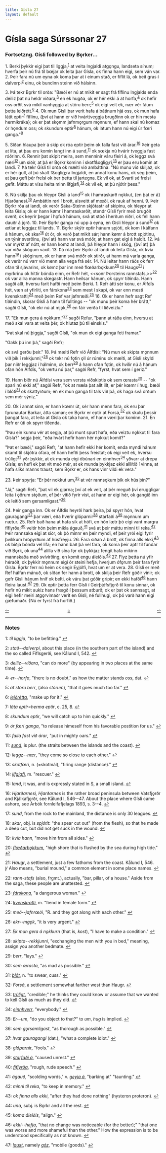 ```yaml
---
title: Gísla 27
layout: default
---
```


# Gísla saga Súrssonar 27

### Fortsetzng. Gísli followed by B&#x1EB;rker...

1\. Berki þykkir eigi þat til liggja,<sup id="a1">[1](#myfootnote1)</sup> at veita Ingjaldi atg&#x1EB;ngu, landseta sínum; hverfa þeir nú frá til b&oelig;jar ok leita þar Gísla, ok finna hann eigi, sem ván var. 2. Þeir fara nú um eyna ok koma þar at í einum stað, er fíflit lá, ok beit gras í dalverpi<sup id="a2">[2](#myfootnote2)</sup> einu, ok bundinn steinn við hálsinn.

3\. Þá tekr B&#x1EB;rkr til orða: "Bæði er nú at mikit er sagt frá fíflinu Ingjalds enda deiliz þat nú heldr víðara,<sup id="a3">[3](#myfootnote3)</sup> en ek hugða, ok er hér ekki á at horfa,<sup id="a4">[4](#myfootnote4)</sup> ok hefir oss orðit svá mikil vanhyggja at stóru berr;<sup id="a5">[5](#myfootnote5)</sup> ok eigi veit ek, nær vér fáum þetta leiðrétt.<sup id="a6">[6](#myfootnote6)</sup> 4. Ok mun Gísli þar verit hafa á bátinum hjá oss, ok mun hafa látit eptir<sup id="a7">[7](#myfootnote7)</sup> fíflinu, {því at hann er við hvárttveggja brugðinn ok er hin mesta hermikráka}; ok er þat sk&#x1EB;mm jafnm&#x1EB;rgum m&#x1EB;nnum, ef hann skal nú komaz ór h&#x1EB;ndum oss; ok skundum eptir<sup id="a8">[8](#myfootnote8)</sup> hánum, ok látum hann nú eigi úr f&oelig;ri ganga."<sup id="a9">[9](#myfootnote9)</sup>

5\. Síðan hlaupa þeir á skip ok róa eptir þeim ok falla fast við árar.<sup id="a10">[10](#myfootnote10)</sup> Þeir geta at líta, at þau eru komin langt inn á sund,<sup id="a11">[11](#myfootnote11)</sup> ok s&oelig;kja nú hvárir tveggja fast róðrinn. 6. Rennir þat skipit meira, sem menninir váru fleiri á, ok leggz svá næri<sup id="a12">[12](#myfootnote12)</sup> um síðir, at þá er B&#x1EB;rkr kominn í skotf&oglig;ri,<sup id="a13">[13](#myfootnote13)</sup> er þau eru komin at landi. 7. Þá tekr Gísli til orða ok mælti við ambáttina: "Nú munu við skiljaz, ok er hér gull, at þú skalt f&oglig;ra Ingjaldi, en annat konu hans, ok seg þeim, at þau gefi þér frelsi ok ber þetta til jartegna. Ek vil ok, at Svarti sé frelsi gefit. Máttu at vísu heita minn lífgjafi,<sup id="a14">[14](#myfootnote14)</sup> ok vil ek, at þú njótir þess."

8\. Nú skilja þau ok hleypr Gísli á land<sup id="a15">[15](#myfootnote15)</sup> ok í hamraskarð n&#x1EB;kkut, {en þat er á} Hjarðanesi.<sup id="a16">[16](#myfootnote16)</sup> Ambáttin r&oslash;ri í brott, alsveitt af m&oelig;ði, ok rauk af henni. 9. Þeir B&#x1EB;rkr róa at landi, ok verðr Saka-Steinn skjótastr af skipinu, ok hleypr at leita Gísla; ok er hann k&oslash;mr í hamraskarðit, stendr Gísli fyrir með brugðit sverð, ok keyrir þegar í h&#x1EB;fuð hánum, svá at stóð í herðum niðri, ok fell hann dauðr á j&#x1EB;rð. 10. Þeir B&#x1EB;rkr ganga nú upp á eyna, en Gísli hleypr á sund<sup id="a17">[17](#myfootnote17)</sup> ok ætlar at leggjaz til lands. 11. B&#x1EB;rkr skýtr eptir hánum spjóti, ok kom í kálfann á hánum, ok skar<sup id="a18">[18](#myfootnote18)</sup> út ór, ok varð þat mikit sár; hann k&oslash;mr á brott spjótinu, en týnir sverðinu, {því at} hann var svá móðr, at hann gat eigi á haldit. 12. Þá var myrkt af nótt, er hann komz at landi, þá hleypr hann í skóg, {því at} þá var víða skógum vaxit. 13. Þá róa þeir B&#x1EB;rkr at landi ok leita Gísla, ok kvía hann<sup id="a19">[19](#myfootnote19)</sup> í skóginum, ok er hann svá móðr ok stirðr, at hann má varla ganga, ok verðr nú varr við menn alla vega frá sér. 14. Nú leitar hann ráðs ok ferr ofan til sjávarins, ok k&oslash;mz þar inn með fl&oelig;ðarb&#x1EB;kkum<sup id="a20">[20](#myfootnote20)</sup> til Haugs<sup id="a21">[21](#myfootnote21)</sup> í myrkrinu ok hittir bónda einn, er Refr hét, <<sonr Þorsteins rannstafs,>><sup id="a22">[22](#myfootnote22)</sup> ok var allra manna sl&oelig;gastr. Hann heilsar hánum, ok spyrr tíðinda. Hann sagði allt, hversu farit hafði með þeim Berki. 1. Refr átti sér konu, er Álfdís hét, væn at yfirliti, en fárskona<sup id="a23">[23](#myfootnote23)</sup> sem mest í skapi, ok var enn mesti kvenskratti;<sup id="a24">[24](#myfootnote24)</sup> með þeim Ref var jafnræði.<sup id="a25">[25](#myfootnote25)</sup> 16\. Ok er hann hefr sagt Ref tíðindin, skorar Gísli á hann til fulltings -- "ok munu þeir koma hér brátt," sagði Gísli, "ok ekr nú at mj&#x1EB;k,<sup id="a26">[26](#myfootnote26)</sup> en fáir verða til liðveizlu."

17\. "Ek mun gera á n&#x1EB;kkurn,"<sup id="a27">[27](#myfootnote27)</sup> sagði Refur, "þann at ráða einn, hversu at með skal vara at veita þér, ok hlutaz þú til einskis."

"Þat skal nú þiggja," sagði Gísli, "ok mun ek eigi ganga feti framar."

"Gakk þú inn þá," sagði Refr;

ok svá gerðu þeir." 18. Þá mælti Refr við Álfdísi: "Nú mun ek skipta m&#x1EB;nnum við þik í rekkjunni,"<sup id="a28">[28](#myfootnote28)</sup> ok tekr nú f&#x1EB;tin &#x1EB;ll úr rúminu ok mælti, at Gísli skyldi þar niðr leggjaz í hálminn, ok berr<sup id="a29">[29](#myfootnote29)</sup> á hann ofan f&#x1EB;tin, ok hvílir nú á hánum ofan hón Álfdís, "ok vertu nú þar," sagði Refr, "fyrst, hvat sem í geriz."

19\. Hann biðr nú Álfdísi vera sem versta viðskiptis ok sem &oelig;rasta<sup id="a30">[30](#myfootnote30)</sup> -- "ok spari nú ekki af," sagði Refr, "ok at mæla þat allt illt, er þér k&oelig;mr í hug, bæði í blóti<sup id="a31">[31](#myfootnote31)</sup> ok skattyrðum; en ek mun ganga til tals við þá, ok haga svá orðum sem mér sýniz."

20\. Ok í annat sinn, er hann k&oelig;mr út, sér hann menn fara, ok eru þar f&#x1EB;runautar Barkar, átta saman; en B&#x1EB;rkr er eptir at Forsá,<sup id="a32">[32](#myfootnote32)</sup> ok skulu þessir þangat fara, at leita at Gísla ok taka hann, ef hann væri þar kominn. 21. En Refr er úti ok spyrr tíðenda.

"Þau ein kunnu vér at segja, at þú munt spurt hafa, eða veiztu n&#x1EB;kkut til fara Gísla?" segja þeir, "eða hvárt hefir hann hér n&#x1EB;kkut komit?"

"Þat er bæði," sagði Refr, "at hann hefir ekki hér komit, enda myndi hánum skamt til skjótra ófara, ef hann hefði þess freistat; ok eigi veit ek, hversu trúligt<sup id="a33">[33](#myfootnote33)</sup> yðr þykkir, at ek munda eigi óbúnari en einnhver<sup id="a34">[34](#myfootnote34)</sup> yðvarr at drepa Gísla; en hefi ek þat vit með mér, at ek munda þykkjaz ekki alllítið í vinna, at hafa slíks manns traust, sem B&#x1EB;rkr er, ok hans vinr vildi ek vera."

23\. Þeir spyrja: "Er þér nokkut um,<sup id="a35">[35](#myfootnote35)</sup> at vér ranns&#x1EB;kum þik ok hús þín?"

"Já," sagði Refr, "þat vil ek gjarna; því at ek veit, at þér meguð því &oslash;ruggligar leita í &#x1EB;ðrum st&#x1EB;ðum, ef þér vitið fyrir víst, at hann er eigi hér, ok gangið inn ok leitið sem gersamligast."<sup id="a36">[36](#myfootnote36)</sup>

24\. Þeir ganga inn. Ok er Álfdís heyrði hark þeira, þá spyrr hón, hvat gauragangi<sup id="a37">[37](#myfootnote37)</sup> þar væri, eða hverir glóparnir<sup id="a38">[38](#myfootnote38)</sup> starfaði á<sup id="a39">[39](#myfootnote39)</sup> m&#x1EB;nnum um nætur. 25. Refr bað hana at hafa sik at hófi, en hón lætr þó eigi vant margra fíflyrða;<sup id="a40">[40](#myfootnote40)</sup> veitir hón þeim mikla ágauð,<sup id="a41">[41](#myfootnote41)</sup> svá at þeir máttu minni til reka.<sup id="a42">[42](#myfootnote42)</sup> Þeir rannsaka eigi at síðr, ok þó minnr en þeir myndi, ef þeir yrði eigi fyrir þvílíkum hrópyrðum af húsfreyju. 26. Fara síðan á brott, ok finna alls ekki,<sup id="a43">[43](#myfootnote43)</sup> ok biðja bónda vel lifa; en hann bað þá vel fara, ok koma þeir aptr til fundar við B&#x1EB;rk, ok una<sup id="a44">[44](#myfootnote44)</sup> alilla við sína f&#x1EB;r ok þykkjaz fengit hafa mikinn mannskaða með svívirðing, en komit engu áleiðis.<sup id="a45">[45](#myfootnote45)</sup> 27. Flyz þetta nú yfir héraðit, ok þykkir m&#x1EB;nnum eigi ór steini hefja, hverjum óf&#x1EB;rum þeir fara fyrir Gísla. B&#x1EB;rkr ferr nú heim ok segir Eyjólfi, hvat um er at vera. 28. Gísli er með Ref hálfan mánuð, ok síðan fer hann á brott, ok skilja þeir Refr góðir vinir; ok gefr Gísli hánum hníf ok belti, ok váru þat góðir gripir; en ekki hafði<sup id="a46">[46](#myfootnote46)</sup> hann fleira laust.<sup id="a47">[47](#myfootnote47)</sup> 29. Ok eptir þetta ferr Gísli í Geirþjófsfj&#x1EB;rð til konu sinnar, ok hefir nú mikit aukiz hans frægð í þessum atburð; ok er þat ok sannsagt, at eigi hefir meiri atg&#x1EB;rvimaðr verit en Gísli, né fullhugi, ok þó varð hann eigi gæfumaðr. {Nú er fyrst frá horfið.}

<div style="float: left"><a href="http://rcblack.net/Gisla_saga/Gisla_26">⇦</a></div>
<div style="float: right"><a href="http://rcblack.net/Gisla_saga/Gisla_28">⇨</a></div>
<div style="margin: 0 auto; width: 100px;"><a href="http://rcblack.net/Gisla_saga/Gisla_home">&#8962;</a></div>

---

### Notes

<a name="myfootnote1" id="f1">1</a>:
 _til liggja_, "to be befitting."
[↩](#a1)

<a name="myfootnote2" id="f2">2</a>:
 _stað--dalverpi_, about this place (in the southern part of the island) and the so called Fíflsgerði, see Kålund I, 542.
[↩](#a2)

<a name="myfootnote3" id="f3">3</a>:
 _deiliz--víðara_, "can do more" (by appearing in two places at the same time).
[↩](#a3)

<a name="myfootnote4" id="f4">4</a>:
 _er--horfa_, "there is no doubt," as how the matter stands _oss_, dat.
[↩](#a4)

<a name="myfootnote5" id="f5">5</a>:
 _at stóru berr_, (also _stórum_), "that it goes much too far."
[↩](#a5)

<a name="myfootnote6" id="f6">6</a>:
 [_leiðrétta_](http://web.ff.cuni.cz/cgi-bin/uaa_slovnik/gmc_search_v3?cmd=viewthis&id=cv:b0381:18), "make up for it."
[↩](#a6)

<a name="myfootnote7" id="f7">7</a>:
 _láta eptir=herma eptir_, c. 25, 8.
[↩](#a7)

<a name="myfootnote8" id="f8">8</a>:
 _skundum eptir_, "we will catch up to him quickly."
[↩](#a8)

<a name="myfootnote9" id="f9">9</a>:
 _ór f&oelig;ri ganga_, "to release himeself from his favorable postition for us."
[↩](#a9)

<a name="myfootnote10" id="f10">10</a>:
 _falla fast við árar_, "put in mighty oars."
[↩](#a10)

<a name="myfootnote11" id="f11">11</a>:
 [_sund_](http://web.ff.cuni.cz/cgi-bin/uaa_slovnik/gmc_search_v3?cmd=viewthis&id=cv:b0604:9), is plur. (the straits between the islands and the coast).
[↩](#a11)

<a name="myfootnote12" id="f12">12</a>:
 _leggz--n&oelig;r_, "they come so close to each other."
[↩](#a12)

<a name="myfootnote13" id="f13">13</a>:
 _skotf&oelig;ri_, n. (=skotmál), "firing range (distance)."
[↩](#a13)

<a name="myfootnote14" id="f14">14</a>:
 [_lífgjafi_](http://web.ff.cuni.cz/cgi-bin/uaa_slovnik/gmc_search_v3?cmd=formquery2&query=l%EDf-gjafi&startrow=1), m. "rescuer."
[↩](#a14)

<a name="myfootnote15" id="f15">15</a>:
 _land_, it was, and is expressly stated in S, a small island.
[↩](#a15)

<a name="myfootnote16" id="f16">16</a>:
 _Hjarðarnesi, Hjarðarnes_ is the rather broad peninsula between Vatsfj&#x1EB;rðr and Kjálkafj&#x1EB;rðr, see Kålund I, 546--47. About the place where Gísli came ashore, see Árbók fornleifafjelags 1893, s. 3--4.
[↩](#a16)

<a name="myfootnote17" id="f17">17</a>:
 _sund_, from the rock to the mainland, the distance is only 30 leagues.
[↩](#a17)

<a name="myfootnote18" id="f18">18</a>:
 _skar_, obj. is _spjótit_: "the spear cut out" (from the flesh), so that he made a deep cut, but did not get suck in the wound.
[↩](#a18)

<a name="myfootnote19" id="f19">19</a>:
 _kvía hann_, "move him from all sides."
[↩](#a19)

<a name="myfootnote20" id="f20">20</a>:
 [_fl&oelig;ðarb&#x1EB;kkum_](http://web.ff.cuni.cz/cgi-bin/uaa_slovnik/gmc_search_v3?cmd=viewthis&id=cv:b0163:4), "high shore that is flushed by the sea during high tide."
[↩](#a20)

<a name="myfootnote21" id="f21">21</a>:
 _Haugr_, a settlement, just a few fathoms from the coast. Kålund I, 546.   
&#42856; Also means, "burial mound," a common element in some place names.
[↩](#a21)

<a name="myfootnote22" id="f22">22</a>:
 _rann-stafs_ (also, frgmt.), actually, "bar, pillar, of a house." Aside from the saga, these people are unattested.
[↩](#a22)

<a name="myfootnote23" id="f23">23</a>:
 [_fárskona_](http://web.ff.cuni.cz/cgi-bin/uaa_slovnik/gmc_search_v3?cmd=formquery2&query=f%26aacute;rs-kona&startrow=1), "a dangerous woman."
[↩](#a23)

<a name="myfootnote24" id="f24">24</a>:
 [_kvenskratti_](http://web.ff.cuni.cz/cgi-bin/uaa_slovnik/gmc_search_v3?cmd=viewthis&id=cv:b0362:56), m. "fiend in female form."
[↩](#a24)

<a name="myfootnote25" id="f25">25</a>:
 _með--jafnr&oelig;ði_, "R. and they got along with each other."
[↩](#a25)

<a name="myfootnote26" id="f26">26</a>:
 _ekr--mg&#x1EB;k_, "it is very urgent."
[↩](#a26)

<a name="myfootnote27" id="f27">27</a>:
 _Ek mun gera á n&#x1EB;kkurn_ (that is, _kost_), "I have to make a condition."
[↩](#a27)

<a name="myfootnote28" id="f28">28</a>:
 _skipta--rekkjunni_, "exchanging the men with you in bed," meaning, assign you another bedmate.
[↩](#a28)

<a name="myfootnote29" id="f29">29</a>:
 _berr_, "lays."
[↩](#a29)

<a name="myfootnote30" id="f30">30</a>:
 _sem &oelig;rasta_, "as mad as possible."
[↩](#a30)

<a name="myfootnote31" id="f31">31</a>:
 [_blót_](http://web.ff.cuni.cz/cgi-bin/uaa_slovnik/gmc_search_v3?cmd=viewthis&id=cv:b0070:20), n. "to swear, cuss."
[↩](#a31)

<a name="myfootnote32" id="f32">32</a>:
 _Forsá_, a settlement somewhat farther west than Haugr.
[↩](#a32)

<a name="myfootnote33" id="f33">33</a>:
 [_trúligt_](http://web.ff.cuni.cz/cgi-bin/uaa_slovnik/gmc_search_v3?cmd=viewthis&id=cv:b0642:37), "credible;" he thinks they could know or assume that we wanted to kell Gísli as much as they did.
[↩](#a33)

<a name="myfootnote34" id="f34">34</a>:
 [_einnhverr_](http://web.ff.cuni.cz/cgi-bin/uaa_slovnik/gmc_search_v3?cmd=viewthis&id=cv:b0122:13), "everybody."
[↩](#a34)

<a name="myfootnote35" id="f35">35</a>:
 _Er--um_, "do you object to that?" to _um_, _hug_ is implied.
[↩](#a35)

<a name="myfootnote36" id="f36">36</a>:
 _sem g&#x1EB;rsamligast_, "as thorough as possible."
[↩](#a36)

<a name="myfootnote37" id="f37">37</a>:
 _hvat gauragangi_ (dat.), "what a complete idiot."
[↩](#a37)

<a name="myfootnote38" id="f38">38</a>:
 [_glóparnir_](http://web.ff.cuni.cz/cgi-bin/uaa_slovnik/gmc_search_v3?cmd=viewthis&id=cv:b0205:25), "fools."
[↩](#a38)

<a name="myfootnote39" id="f39">39</a>:
 [_starfaði á_](http://web.ff.cuni.cz/cgi-bin/uaa_slovnik/gmc_search_v3?cmd=viewthis&id=cv:b0589:16), "caused unrest."
[↩](#a39)

<a name="myfootnote40" id="f40">40</a>:
 [_fíflyrða_](http://web.ff.cuni.cz/cgi-bin/uaa_slovnik/gmc_search_v3?cmd=formquery2&query=f%EDfl-yr%F0i&startrow=1), "rough, rude speech."
[↩](#a40)

<a name="myfootnote41" id="f41">41</a>:
 _ágauð_, "scolding words," v. [_geyja á_](http://web.ff.cuni.cz/cgi-bin/uaa_slovnik/gmc_search_v3?cmd=formquery2&query=geyja&startrow=1), "barking at" "taunting."
[↩](#a41)

<a name="myfootnote42" id="f42">42</a>:
 _minni til reka_, "to keep in memory."
[↩](#a42)

<a name="myfootnote43" id="f43">43</a>:
 _ok finna alls ekki_, "after they had done nothing" (hysteron proteron).
[↩](#a43)

<a name="myfootnote44" id="f44">44</a>:
 _una_, subj. is B&#x1EB;rkr and all the rest.
[↩](#a44)

<a name="myfootnote45" id="f45">45</a>:
 _koma áleiðis_, "align."
[↩](#a45)

<a name="myfootnote46" id="f46">46</a>:
 _ekki--hefja_, "that no change was noticeable (for the better);" "that one was worse and more shameful than the other." How the expression is to be understood specifically as not known.
[↩](#a46)

<a name="myfootnote47" id="f47">47</a>:
 [_laust_](http://web.ff.cuni.cz/cgi-bin/uaa_slovnik/gmc_search_v3?cmd=viewthis&id=cv:b0375:51), namely [_góz_](http://web.ff.cuni.cz/cgi-bin/uaa_slovnik/gmc_search_v3?cmd=viewthis&id=cv:b0210:4), "mobile (goods)."
[↩](#a47)
